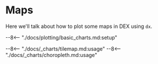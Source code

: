 # Maps

Here we'll talk about how to plot some maps in DEX using `dx`.

--8<-- "./docs/plotting/basic_charts.md:setup"

--8<-- "./docs/_charts/tilemap.md:usage"
--8<-- "./docs/_charts/choropleth.md:usage"